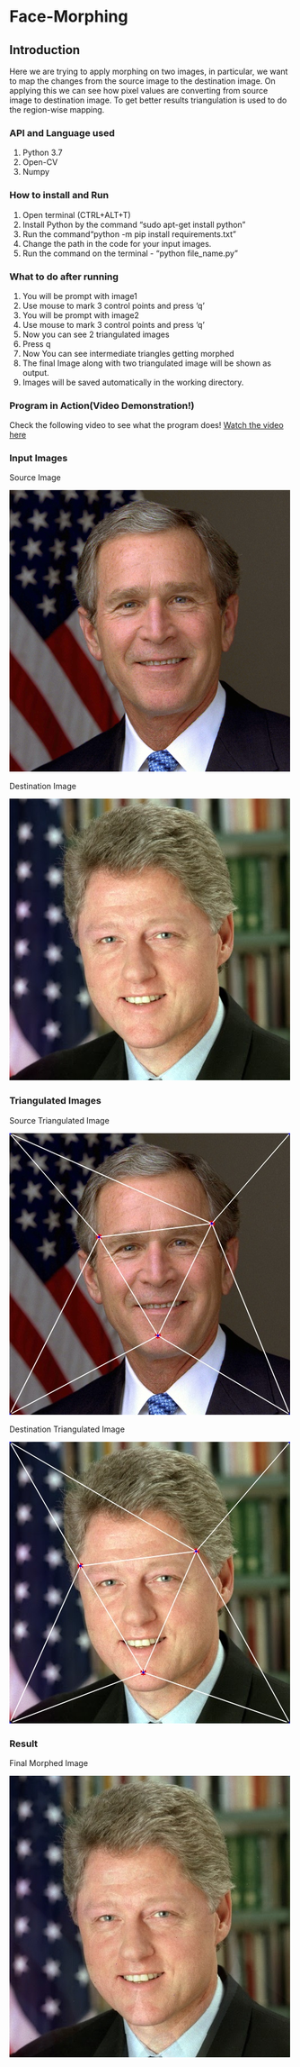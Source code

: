 # Face-Morphing
## Introduction
Here we are trying to apply morphing on two images, in particular, we want to map the changes
from the source image to the destination image. On applying this we can see how pixel values
are converting from source image to destination image. To get better results triangulation is
used to do the region-wise mapping.

### API and Language used
1. Python 3.7
2. Open-CV
3. Numpy

### How to install and Run
1. Open terminal (CTRL+ALT+T)
2. Install Python by the command “sudo apt-get install python”
3. Run the command“python -m pip install requirements.txt”
4. Change the path in the code for your input images.
5. Run the command on the terminal - “python file_name.py”

### What to do after running
1. You will be prompt with image1
2. Use mouse to mark 3 control points and press ‘q’
3. You will be prompt with image2
4. Use mouse to mark 3 control points and press ‘q’
5. Now you can see 2 triangulated images
6. Press q
7. Now You can see intermediate triangles getting morphed
8. The final Image along with two triangulated image will be shown as output.
9. Images will be saved automatically in the working directory.

### Program in Action(Video Demonstration!)
Check the following video to see what the program does!
[Watch the video here](https://youtu.be/fsQUcMbcFIs)

### Input Images
Source Image

![Source Image](https://github.com/guptag911/Face-Morphing/blob/master/Bush.jpg)

Destination Image

![Destination Image](https://github.com/guptag911/Face-Morphing/blob/master/Clinton.jpg)

### Triangulated Images
Source Triangulated Image

![Triangulated Image Source](https://github.com/guptag911/Face-Morphing/blob/master/Frames/Triangulated_Image1.jpg)

Destination Triangulated Image

![Triangulated Image Destination](https://github.com/guptag911/Face-Morphing/blob/master/Frames/Triangulated_Image2.jpg)


### Result
Final Morphed Image

![Morphed Image](https://github.com/guptag911/Face-Morphing/blob/master/Final_Morphed.jpg)

